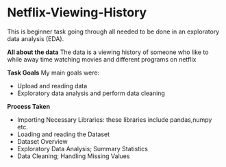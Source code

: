 # Netflix-Viewing-History
This is beginner task going through all needed to be done in an exploratory data analysis (EDA).

**All about the data**
The data is a viewing history of someone who like to while away time watching movies and different programs on netflix

**Task Goals**
My main goals were:
- Upload and reading data
- Exploratory data analysis and perform data cleaning 

**Process Taken**
- Importing Necessary Libraries: these libraries include pandas,numpy etc.
- Loading and reading the Dataset
- Dataset Overview
- Exploratory Data Analysis; Summary Statistics
- Data Cleaning; Handling Missing Values

